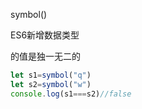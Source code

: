 symbol()

ES6新增数据类型

的值是独一无二的

```js
let s1=symbol("q")
let s2=symbol("w")
console.log(s1===s2)//false
```

